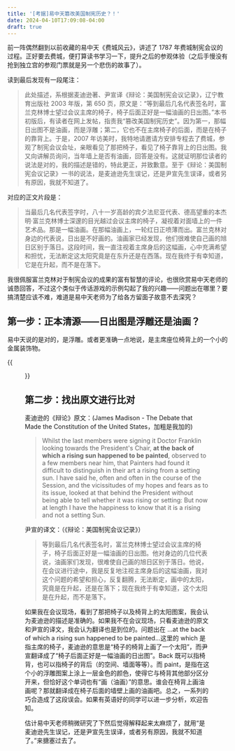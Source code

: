 ```yaml
---
title: '[考据]易中天篡改美国制宪历史？！'
date: 2024-04-10T17:09:08-04:00
draft: true
---
```


前一阵偶然翻到以前收藏的易中天《费城风云》，讲述了 1787 年费城制宪会议的过程。正好要去费城，便打算读书学习一下，提升之后的参观体验（之后手慢没有抢到独立宫的参观门票就是另一个悲伤的故事了）。

读到最后发现有一段尾注：

> 此处描述，系根据麦迪逊著、尹宣译《辩论：美国制宪会议记录》，辽宁教育出版社 2003 年版，第 650 页，原文是：“等到最后几名代表签名时，富兰克林博士望过会议主席的椅子，椅子后面正好是一幅油画的日出图。”本书初版后，有读者在网上发帖，指责我“篡改美国制宪历史”。因为第一，那幅日出图不是油画，而是浮雕；第二，它也不在主席椅子的后面，而是在椅子的靠背上。于是，2007 年访美时，我特地请邀请方安排专程去了费城，参观了制宪会议会址，亲眼看见了那把椅子，看见了椅子靠背上的日出图。我又向讲解员询问，当年墙上是否有油画，回答是没有。这就证明那位读者的说法是对的，我的描述是错的，特此更正，并致歉意。至于《辩论：美国制宪会议记录》一书的说法，是麦迪逊先生误记，还是尹宣先生误译，或者另有原因，我就不知道了。

对应的正文片段是：

> 当最后几名代表签字时，八十一岁高龄的宾夕法尼亚代表、德高望重的本杰明·富兰克林博士深邃的目光越过会议主席的椅子，凝视着对面墙上的一件艺术品。那是一幅油画。在那幅油画上，一轮红日正喷薄而出。富兰克林对身边的代表说，日出是不好画的。油画家已经发现，他们很难使自己画的旭日区别于落日。这段时间，我一直注视着主席身后的这幅画，心中充满希望和担忧，无法断定这太阳究竟是在东升还是在西落。现在我终于有幸知道，它是在升起，而不是在落下。

我很佩服富兰克林对于制宪会议的成果的富有智慧的评论，也很欣赏易中天老师的诚恳回答，不过这个类似于传话游戏的示例勾起了我的兴趣——问题出在哪里？要搞清楚应该不难，难道是易中天老师为了给各方留面子故意不去深究？

## 第一步：正本清源——日出图是浮雕还是油画？

易中天说的是对的，是浮雕。或者更准确一点地说，是主席座位椅背上的一个小的金属装饰物。

{{<figure src="./chair.jpg">}}

## 第二步：找出原文进行比对

麦迪逊的《辩论》原文：(James Madison - The Debate that Made the Constitution of the United States，加粗是我加的)

> Whilst the last members were signing it Doctor Franklin looking towards the President's Chair, **at the back of which a rising sun happened to be painted**, observed to a few members near him, that Painters had found it difficult to distinguish in their art a rising from a setting sun. I have said he, often and often in the course of the Session, and the vicissitudes of my hopes and fears as to its issue, looked at that behind the President without being able to tell whether it was rising or setting: But now at length I have the happiness to know that it is a rising and not a setting Sun.

尹宣的译文：（《辩论：美国制宪会议记录》）

> 等到最后几名代表签名时，富兰克林博士望过会议主席的椅子，椅子后面正好是一幅油画的日出图。他对身边的几位代表说，油画家们发现，很难使自己画的旭日区别于落日。他说，在会议进行途中，我是反复地注视主席身后的这幅油画，我对这个问题的希望和担心，反复翻腾，无法断定，画中的太阳，究竟是在升起，还是在落下；现在我终于有幸知道，这个太阳是在升起，而不是落下。

如果我在会议现场，看到了那把椅子以及椅背上的太阳图案，我会认为麦迪逊的描述是准确的。如果我不在会议现场，只看麦迪逊的原文和尹宣的译文，我会认为翻译也是到位的。问题出在 ...at the back of which a rising sun happened to be painted...这里的 which 是指主席的椅子，麦迪逊的意思是“椅子的椅背上画了一个太阳”，而尹宣翻译成了“椅子后面正好是一幅油画的日出图”。Back 既可以指椅背，也可以指椅子的背后（的空间、墙面等等）。而 paint，是指在这个小的浮雕图案上涂上一层金色的颜色，使得它与椅背其他部分区分开来，但恰好这个单词也有“画（油画）”的意思。谁会在椅背上画油画呢？那就翻译成在椅子后面的墙壁上画的油画吧。总之，一系列的巧合造成了这段误会。如果有英语好的同学可以进一步分析，欢迎告知。

估计易中天老师稍微研究了下然后觉得解释起来太麻烦了，就用“是麦迪逊先生误记，还是尹宣先生误译，或者另有原因，我就不知道了。”来搪塞过去了。
